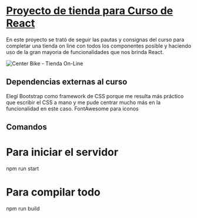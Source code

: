 
# [Proyecto de tienda para Curso de React](https://github.com/Ezequiel-Ramirez/app-react-coder)

En este proyecto se trató de seguir las pautas y consignas del curso para completar una tienda on line con todos los componentes posible y haciendo uso de la gran mayoria de funcionalidades que nos brinda React.

![Center Bike - Tienda On-Line](https://user-images.githubusercontent.com/78183135/131588938-d6e2fefb-4e2d-49e6-b7db-6f17be5c57a3.gif)


## Dependencias externas al curso

Elegí Bootstrap como framework de CSS porque me resulta más práctico que escribir el CSS a mano y me pude centrar mucho más en la funcionalidad en este caso.
FontAwesome para iconos

## Comandos

# Para iniciar el servidor
npm run start

# Para compilar todo
npm run build
